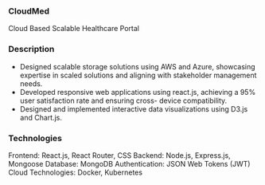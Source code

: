 ### CloudMed
Cloud Based Scalable Healthcare Portal

### Description
- Designed scalable storage solutions using AWS and Azure, showcasing expertise in scaled solutions and aligning with stakeholder management needs.
- Developed responsive web applications using react.js, achieving a 95% user satisfaction rate and ensuring cross- device compatibility.
- Designed and implemented interactive data visualizations using D3.js and Chart.js.

### Technologies
Frontend: React.js, React Router, CSS
Backend: Node.js, Express.js, Mongoose
Database: MongoDB
Authentication: JSON Web Tokens (JWT)
Cloud Technologies: Docker, Kubernetes
